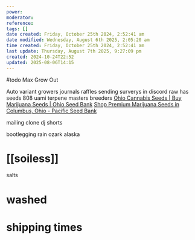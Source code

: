 ```yaml
---
power: 
moderator: 
reference: 
tags: []
date created: Friday, October 25th 2024, 2:52:41 am
date modified: Wednesday, August 6th 2025, 2:05:20 am
time created: Friday, October 25th 2024, 2:52:41 am
last update: Thursday, August 7th 2025, 9:27:09 pm
created: 2024-10-24T22:52
updated: 2025-08-06T14:15
---
```

#todo 
Max Grow Out

Auto variant
growers journals
raffles
sending surverys in discord
raw has seeds
808 uami
terpene masters
breeders
[Ohio Cannabis Seeds | Buy Marijuana Seeds | Ohio Seed Bank](https://www.seedbank.com/cannabis-seeds-usa/ohio-cannabis-seeds/?form=MG0AV3)
[Shop Premium Marijuana Seeds in Columbus, Ohio - Pacific Seed Bank](https://www.pacificseedbank.com/buy-marijuana-seeds-in-usa/buy-marijuana-seeds-in-ohio/buy-marijuana-seeds-in-columbus/?form=MG0AV3)

mailing clone
dj shorts

bootlegging
rain 
ozark
alaska
# [[soiless]]
salts

# washed


# shipping times
